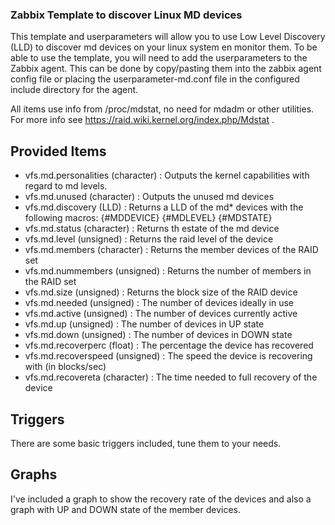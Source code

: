 ### Zabbix Template to discover Linux MD devices

This template and userparameters will allow you to use Low Level Discovery (LLD) to discover md devices on your linux system en monitor them.
To be able to use the template, you will need to add the userparameters to the Zabbix agent. This can be done by copy/pasting them into the zabbix agent config file or placing the userparameter-md.conf file in the configured include directory for the agent.

All items use info from /proc/mdstat, no need for mdadm or other utilities. For more info see https://raid.wiki.kernel.org/index.php/Mdstat .


## Provided Items

- vfs.md.personalities (character) : Outputs the kernel capabilities with regard to md levels. 
- vfs.md.unused (character) : Outputs the unused md devices
- vfs.md.discovery (LLD) : Returns a LLD of the md* devices with the following macros: {#MDDEVICE} {#MDLEVEL} {#MDSTATE}
- vfs.md.status (character) : Returns th estate of the md device
- vfs.md.level (unsigned) : Returns the raid level of the device
- vfs.md.members (character) : Returns the member devices of the RAID set
- vfs.md.nummembers (unsigned) : Returns the number of members in the RAID set
- vfs.md.size (unsigned) : Returns the block size of the RAID device
- vfs.md.needed (unsigned) : The number of devices ideally in use
- vfs.md.active (unsigned) : The number of devices currently active
- vfs.md.up (unsigned) : The number of devices in UP state
- vfs.md.down (unsigned) : The number of devices in DOWN state
- vfs.md.recoverperc (float) : The percentage the device has recovered
- vfs.md.recoverspeed (unsigned) : The speed the device is recovering with (in blocks/sec)
- vfs.md.recovereta (character) : The time needed to full recovery of the device

## Triggers

There are some basic triggers included, tune them to your needs.

## Graphs

I've included a graph to show the recovery rate of the devices and also a graph with UP and DOWN state of the member devices.

 
